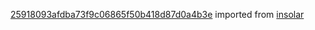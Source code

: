 [25918093afdba73f9c06865f50b418d87d0a4b3e](https://github.com/insolar/insolar/commit/25918093afdba73f9c06865f50b418d87d0a4b3e) imported from [insolar](https://github.com/insolar/insolar)
